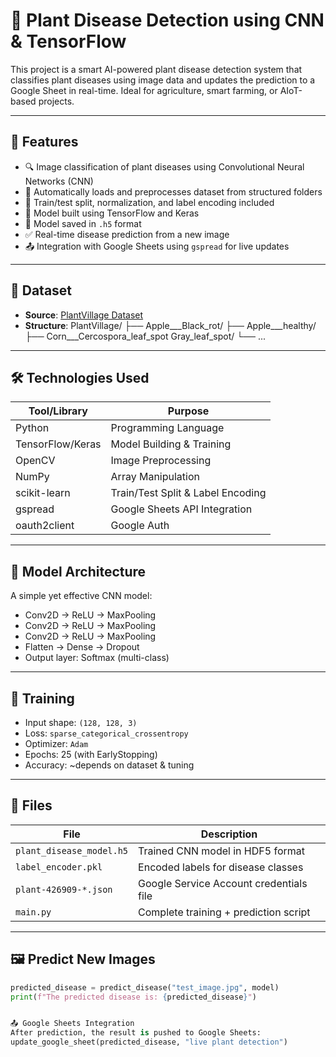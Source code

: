 # 🌿 Plant Disease Detection using CNN & TensorFlow

This project is a smart AI-powered plant disease detection system that classifies plant diseases using image data and updates the prediction to a Google Sheet in real-time. Ideal for agriculture, smart farming, or AIoT-based projects.

---

## 🧠 Features

- 🔍 Image classification of plant diseases using Convolutional Neural Networks (CNN)
- 📁 Automatically loads and preprocesses dataset from structured folders
- 🧪 Train/test split, normalization, and label encoding included
- 🧠 Model built using TensorFlow and Keras
- 💾 Model saved in `.h5` format
- ✅ Real-time disease prediction from a new image
- 📤 Integration with Google Sheets using `gspread` for live updates

---

## 📂 Dataset

- **Source**: [PlantVillage Dataset](https://www.kaggle.com/datasets/emmarex/plantdisease)
- **Structure**:
PlantVillage/ ├── Apple___Black_rot/ ├── Apple___healthy/ ├── Corn___Cercospora_leaf_spot Gray_leaf_spot/ └── ...


---

## 🛠️ Technologies Used

| Tool/Library    | Purpose                          |
|----------------|----------------------------------|
| Python          | Programming Language             |
| TensorFlow/Keras| Model Building & Training        |
| OpenCV          | Image Preprocessing              |
| NumPy           | Array Manipulation               |
| scikit-learn    | Train/Test Split & Label Encoding|
| gspread         | Google Sheets API Integration    |
| oauth2client    | Google Auth                      |

---

## 🧪 Model Architecture

A simple yet effective CNN model:
- Conv2D → ReLU → MaxPooling
- Conv2D → ReLU → MaxPooling
- Conv2D → ReLU → MaxPooling
- Flatten → Dense → Dropout
- Output layer: Softmax (multi-class)

---

## 🧬 Training

- Input shape: `(128, 128, 3)`
- Loss: `sparse_categorical_crossentropy`
- Optimizer: `Adam`
- Epochs: 25 (with EarlyStopping)
- Accuracy: ~depends on dataset & tuning

---

## 💾 Files

| File                     | Description                                  |
|--------------------------|----------------------------------------------|
| `plant_disease_model.h5` | Trained CNN model in HDF5 format             |
| `label_encoder.pkl`      | Encoded labels for disease classes           |
| `plant-426909-*.json`    | Google Service Account credentials file      |
| `main.py`                | Complete training + prediction script        |

---

## 🖼️ Predict New Images

```python
predicted_disease = predict_disease("test_image.jpg", model)
print(f"The predicted disease is: {predicted_disease}")


📤 Google Sheets Integration
After prediction, the result is pushed to Google Sheets:
update_google_sheet(predicted_disease, "live plant detection")
